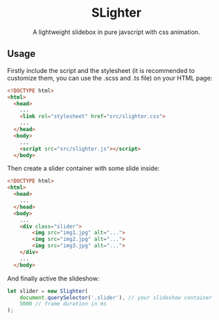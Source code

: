 <h1 align="center">SLighter</h1>

<p align="center">A lightweight slidebox in pure javscript with css animation.</p>

## Usage

Firstly include the script and the stylesheet (it is recommended to customize them, you can use the .scss and .ts file) on your HTML page:

```html
<!DOCTYPE html>
<html>
  <head>
    ...
    <link rel="stylesheet" href="src/slighter.css">
    ...
  </head>
  <body>
    ...
    <script src="src/slighter.js"></script>
  </body>
```

Then create a slider container with some slide inside:

```html
<!DOCTYPE html>
<html>
  <head>
    ...
  </head>
  <body>
    ...
    <div class="slider">
        <img src="img1.jpg" alt="...">
        <img src="img2.jpg" alt="...">
        <img src="img3.jpg" alt="...">
    </div>
    ...
  </body>
```

And finally active the slideshow:

```js
let slider = new Slighter(
    document.querySelector('.slider'), // your slideshow container
    5000 // frame duration in ms
);
```
